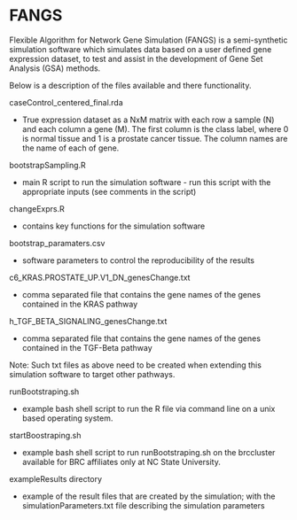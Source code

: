 # FANGS
Flexible Algorithm for Network Gene Simulation (FANGS) is a semi-synthetic simulation software which simulates data based on a user defined 
gene expression dataset, to test and assist in the development of Gene Set Analysis (GSA) methods.

Below is a description of the files available and there functionality.

caseControl_centered_final.rda
- True expression dataset as a NxM matrix with each row a sample (N) and each column a gene (M). The first column is the class label, where 0 is normal tissue and 1 is a prostate cancer tissue. 
  The column names are the name of each of gene.

bootstrapSampling.R
- main R script to run the simulation software - run this script with the appropriate inputs (see comments in the script)

changeExprs.R
- contains key functions for the simulation software

bootstrap_paramaters.csv
- software parameters to control the reproducibility of the results

c6_KRAS.PROSTATE_UP.V1_DN_genesChange.txt
- comma separated file that contains the gene names of the genes contained in the KRAS pathway

h_TGF_BETA_SIGNALING_genesChange.txt
- comma separated file that contains the gene names of the genes contained in the TGF-Beta pathway

Note: Such txt files as above need to be created when extending this simulation software to target other pathways.


runBootstraping.sh
- example bash shell script to run the R file via command line on a unix based operating system.

startBoostraping.sh
- example bash shell script to run runBootstraping.sh on the brccluster available for BRC affiliates only at NC State University.

exampleResults directory
- example of the result files that are created by the simulation; with the simulationParameters.txt file describing the simulation parameters
